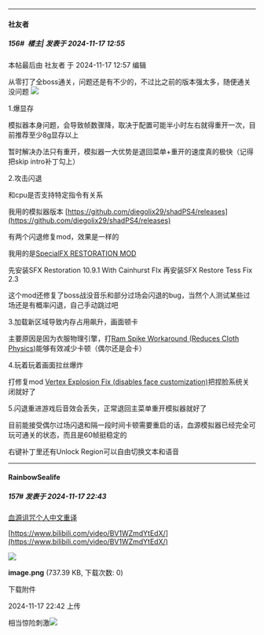 ﻿
*****

####  社友者  
##### 156#         楼主| 发表于 2024-11-17 12:55

 本帖最后由 社友者 于 2024-11-17 12:57 编辑 

从零打了全boss通关，问题还是有不少的，不过比之前的版本强太多，随便通关没问题
<img src="https://p.sda1.dev/20/478ed6c0f8ed2136355dbf5c95434a7a/shadPS4_YqCJBUua7A.jpg" referrerpolicy="no-referrer">

1.爆显存

模拟器本身问题，会导致帧数骤降，取决于配置可能半小时左右就得重开一次，目前推荐至少8g显存以上

暂时解决办法只有重开，模拟器一大优势是退回菜单+重开的速度真的极快（记得把skip intro补丁勾上）

2.攻击闪退

和cpu是否支持特定指令有关系

我用的模拟器版本 [https://github.com/diegolix29/shadPS4/releases](https://github.com/diegolix29/shadPS4/releases)

有两个闪退修复mod，效果是一样的

我用的是[SpecialFX RESTORATION MOD](https://www.nexusmods.com/bloodborne/mods/70?tab=files)

先安装SFX Restoration 10.9.1 With Cainhurst FIx 再安装SFX Restore Tess Fix 2.3

这个mod还修复了boss战没音乐和部分过场会闪退的bug，当然个人测试某些过场还是有概率闪退，自己手动跳过吧

3.加载新区域导致内存占用飙升，画面顿卡

主要原因是因为衣服物理引擎，打[Ram Spike Workaround (Reduces Cloth Physics)](https://www.nexusmods.com/bloodborne/mods/114?tab=files)能够有效减少卡顿（偶尔还是会卡）

4.玩着玩着画面拉丝爆炸

打修复mod [Vertex Explosion Fix (disables face customization)](https://www.nexusmods.com/bloodborne/mods/109)把捏脸系统关闭就好了

5.闪退重进游戏后音效会丢失，正常退回主菜单重开模拟器就好了

目前能接受偶尔过场闪退和隔一段时间卡顿需要重启的话，血源模拟器已经完全可玩可通关的状态，而且是60帧挺稳定的

右键补丁里还有Unlock Region可以自由切换文本和语音


*****

####  RainbowSealife  
##### 157#       发表于 2024-11-17 22:43

[血源诅咒个人中文重译](https://www.nexusmods.com/bloodborne/mods/146)

[https://www.bilibili.com/video/BV1WZmdYtEdX/](https://www.bilibili.com/video/BV1WZmdYtEdX/)

<img src="https://img.saraba1st.com/forum/202411/17/224251ldd4bqnkgxsvnkad.png" referrerpolicy="no-referrer">

<strong>image.png</strong> (737.39 KB, 下载次数: 0)

下载附件

2024-11-17 22:42 上传

相当惊险刺激<img src="https://static.saraba1st.com/image/smiley/face2017/067.png" referrerpolicy="no-referrer">

